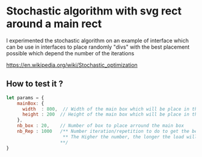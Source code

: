 # Stochastic algorithm with svg rect around a main rect

I experimented the stochastic algorithm on an example of interface which can be
use in interfaces to place randomly "divs" with the best placement possible which depend the number of the iterations

https://en.wikipedia.org/wiki/Stochastic_optimization

## How to test it ?


```javascript
let params = {
    mainBox: {
      width  : 800,  // Width of the main box which will be place in the center of the page
      height : 200  // Height of the main box which will be place in the center of the page
    },
    nb_box : 20,    // Number of box to place arround the main box
    nb_Rep : 1000   /** Number iteration/repetition to do to get the best placement (using stochastic algorithm),
                     ** The Higher the number, the longer the load will be
                    **/
}
```


    